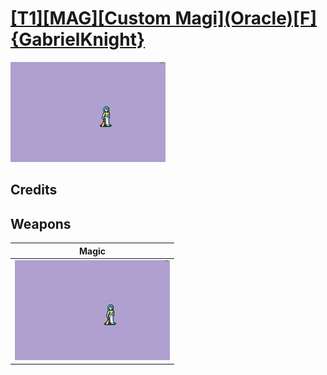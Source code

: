 # [\[T1\]\[MAG\]\[Custom Magi\]\(Oracle\)\[F\]{GabrielKnight}](./%5BT1%5D%5BMAG%5D%5BCustom%20Magi%5D(Oracle)%5BF%5D%7BGabrielKnight%7D)

<img src="./6.%20Magic/Magic_000.png" alt="[T1][MAG][Custom Magi](Oracle)[F]{GabrielKnight} standing" />

## Credits



## Weapons


|Magic |
|  :---: |
| <img alt="Magic animation" src="./6.%20Magic/Magic.gif" /> |
